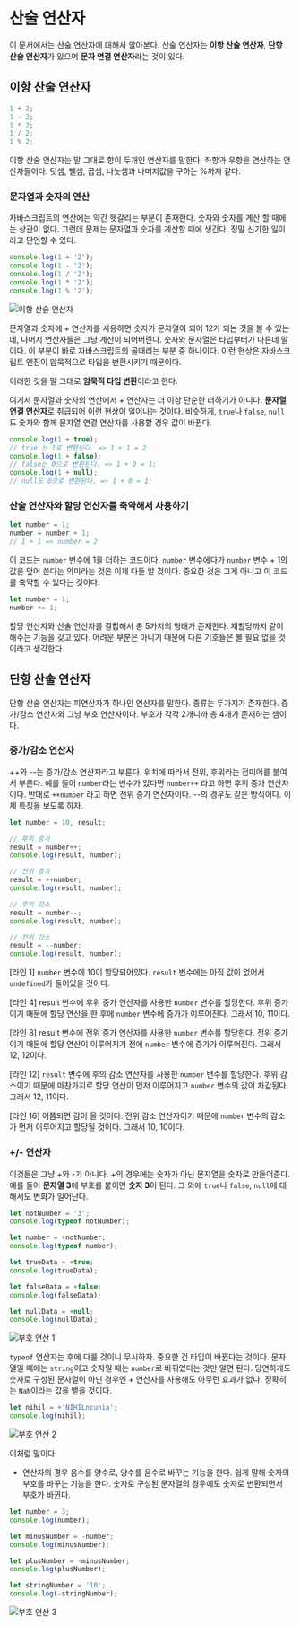 # 산술 연산자
이 문서에서는 산술 연산자에 대해서 알아본다. 산술 연산자는 **이항 산술 연산자**, **단항 산술 연산자**가 있으며 **문자 연결 연산자**라는 것이 있다.

## 이항 산술 연산자

```js
1 + 2;
1 - 2;
1 * 2;
1 / 2;
1 % 2;
```

이항 산술 연산자는 말 그대로 항이 두개인 연산자를 말한다. 좌항과 우항을 연산하는 연산자들이다. 덧셈, 뺄셈, 곱셈, 나눗셈과 나머지값을 구하는 %까지 같다.

### 문자열과 숫자의 연산
자바스크립트의 연산에는 약간 헷갈리는 부분이 존재한다. 숫자와 숫자를 계산 할 때에는 상관이 없다. 그런데 문제는 문자열과 숫자를 계산할 때에 생긴다. 정말 신기한 일이라고 단언할 수 있다.

```js
console.log(1 + '2');
console.log(1 - '2');
console.log(1 / '2');
console.log(1 * '2');
console.log(1 % '2');
```

![이항 산술 연산자](https://drive.google.com/uc?export=view&id=1V1LjUyZZri5D1D8tlgldJqy3MJLcdmZF)

문자열과 숫자에 + 연산자를 사용하면 숫자가 문자열이 되어 12가 되는 것을 볼 수 있는데, 나머지 연산자들은 그냥 계산이 되어버린다. 숫자와 문자열은 타입부터가 다른데 말이다. 이 부분이 바로 자바스크립트의 골때리는 부분 중 하나이다. 이런 현상은 자바스크립트 엔진이 암묵적으로 타입을 변환시키기 때문이다.

이러한 것을 말 그대로 **암묵적 타입 변환**이라고 한다.

여기서 문자열과 숫자의 연산에서 + 연산자는 더 이상 단순한 더하기가 아니다. **문자열 연결 연산자**로 취급되어 이런 현상이 일어나는 것이다. 비슷하게, `true`나 `false`, `null`도 숫자와 함께 문자열 연결 연산자를 사용할 경우 값이 바뀐다.

```js
console.log(1 + true);
// true 는 1로 변환된다. => 1 + 1 = 2
console.log(1 + false);
// false는 0으로 변환된다. => 1 + 0 = 1;
console.log(1 + null);
// null도 0으로 변환된다. => 1 + 0 = 1;
```

### 산술 연산자와 할당 연산자를 축약해서 사용하기
```js
let number = 1;
number = number + 1;
// 1 + 1 => number = 2
```

이 코드는 `number` 변수에 1을 더하는 코드이다. `number` 변수에다가 `number` 변수 + 1의 값을 덮어 쓴다는 의미라는 것은 이제 다들 알 것이다. 중요한 것은 그게 아니고 이 코드를 축약할 수 있다는 것이다.

```js
let number = 1;
number += 1;
```

할당 연산자와 산술 연산자를 결합해서 총 5가지의 형태가 존재한다. 재할당까지 같이 해주는 기능을 갖고 있다. 어려운 부분은 아니기 때문에 다른 기호들은 볼 필요 없을 것이라고 생각한다.

## 단항 산술 연산자
단항 산술 연산자는 피연산자가 하나인 연산자를 말한다. 종류는 두가지가 존재한다. 증가/감소 연산자와 그냥 부호 연산자이다. 부호가 각각 2개니까 총 4개가 존재하는 셈이다.

### 증가/감소 연산자
++와 --는 증가/감소 연산자라고 부른다. 위치에 따라서 전위, 후위라는 접미어를 붙여서 부른다. 예를 들어 `number`라는 변수가 있다면 `number++` 라고 하면 후위 증가 연산자이다. 반대로 `++number` 라고 하면 전위 증가 연산자이다. --의 경우도 같은 방식이다. 이제 특징을 보도록 하자.

```js
let number = 10, result;

// 후위 증가
result = number++;
console.log(result, number);

// 전위 증가
result = ++number;
console.log(result, number);

// 후위 감소
result = number--;
console.log(result, number);

// 전위 감소
result = --number;
console.log(result, number);
```

[라인 1] `number` 변수에 10이 할당되어있다. `result` 변수에는 아직 값이 없어서 `undefined`가 들어있을 것이다.

[라인 4] result 변수에 후위 증가 연산자를 사용한 `number` 변수를 할당한다. 후위 증가이기 때문에 할당 연산을 한 후에 `number` 변수에 증가가 이루어진다. 그래서 10, 11이다.

[라인 8] result 변수에 전위 증가 연산자를 사용한 `number` 변수를 할당한다. 전위 증가이기 때문에 할당 연산이 이루어지기 전에 `number` 변수에 증가가 이루어진다. 그래서 12, 12이다.

[라인 12] `result` 변수에 후의 감소 연산자를 사용한 `number` 변수를 할당한다. 후위 감소이기 때문에 마찬가지로 할당 연산이 먼저 이루어지고 `number` 변수의 값이 차감된다. 그래서 12, 11이다.

[라인 16] 이쯤되면 감이 올 것이다. 전위 감소 연산자이기 때문에 `number` 변수의 감소가 먼저 이루어지고 할당될 것이다. 그래서 10, 10이다.

### +/- 연산자
이것들은 그냥 +와 -가 아니다. +의 경우에는 숫자가 아닌 문자열을 숫자로 만들어준다. 예를 들어 **문자열 3**에 부호를 붙이면 **숫자 3**이 된다. 그 외에 `true`나 `false`, `null`에 대해서도 변화가 일어난다.

```js
let notNumber = '3';
console.log(typeof notNumber);

let number = +notNumber;
console.log(typeof number);

let trueData = +true;
console.log(trueData);

let falseData = +false;
console.log(falseData);

let nullData = +null;
console.log(nullData);
```

![부호 연산 1](https://drive.google.com/uc?export=view&id=1yTZCoNCwWBEwj8NUp5PLrSuU6Uonx_76)

`typeof` 연산자는 후에 다룰 것이니 무시하자. 중요한 건 타입이 바뀐다는 것이다. 문자열일 때에는 `string`이고 숫자일 때는 `number`로 바뀌었다는 것만 알면 된다. 당연하게도 숫자로 구성된 문자열이 아닌 경우엔 + 연산자를 사용해도 아무런 효과가 없다. 정확히는 `NaN`이라는 값을 뱉을 것이다.

```js
let nihil = +'NIHILncunia';
console.log(nihil);
```

![부호 연산 2](https://drive.google.com/uc?export=view&id=1fQdf8AQEAZKSMEyLrk-xXjWPkNBPC87I)

이처럼 말이다.

- 연산자의 경우 음수를 양수로, 양수를 음수로 바꾸는 기능을 한다. 쉽게 말해 숫자의 부호를 바꾸는 기능을 한다. 숫자로 구성된 문자열의 경우에도 숫자로 변환되면서 부호가 바뀐다.

```js
let number = 3;
console.log(number);

let minusNumber = -number;
console.log(minusNumber);

let plusNumber = -minusNumber;
console.log(plusNumber);

let stringNumber = '10';
console.log(-stringNumber);
```

![부호 연산 3](https://drive.google.com/uc?export=view&id=10eAJdklJT32D0cR2YfChRLfDXZCL1Ezp)